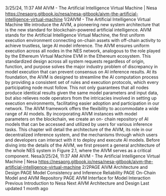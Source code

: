 3/25/24, 11:37 AM AIVM - The Artiﬁcial Intelligence Virtual Machine | Nesa
https://nesaorg.gitbook.io/nesa/nesa-gitbook/aivm-the-artiﬁcial-intelligence-virtual-machine 1/2AIVM - The Artificial
Intelligence Virtual Machine
We introduce the AIVM, a pioneering new system architecture that is the new standard for
blockchain-powered artificial intelligence. AIVM stands for the Artificial Intelligence Virtual
Machine, the first uniform execution environment connecting on-chain assets with off-chain
activity to achieve trustless, large AI model inference.
The AIVM ensures uniform execution across all nodes in the NES network, analogous to the
role played by the Ethereum Virtual Machine  EVM  in the Ethereum ecosystem. This
standardized design across all system requests regardless of origin, function, and purpose
solves the major industry problem of discrepancy in model execution that can prevent
consensus on AI inference results.
At its foundation, the AIVM is designed to streamline the AI computation process by
providing a consistent set of rules and execution protocols, which every participating node
must follow. This not only guarantees that all nodes produce identical results given the
same model parameters and input data, but also relieves node operators from the
intricacies involved in setting up execution environments, facilitating easier adoption and
participation in our network.
The AIVM framework offers the flexibility to accommodate a wide range of AI models. By
incorporating AIVM instances with model parameters on the blockchain, we create an on-
chain repository of AI models that can be accessed and utilized by users for various
inference tasks.
This chapter will detail the architecture of the AIVM, its role in our decentralized inference
system, and the mechanisms through which users and developers can interact with it to
deploy and execute AI models. Before diving into the details of the AIVM, we first present a
general architecture of the whole NES system in Figure 2.1, where the AIVM serves as a
critical component.
Nesa3/25/24, 11:37 AM AIVM - The Artiﬁcial Intelligence Virtual Machine | Nesa
https://nesaorg.gitbook.io/nesa/nesa-gitbook/aivm-the-artiﬁcial-intelligence-virtual-machine 2/2PAGE
AIVM Architecture and Design
PAGE
Model Consistency and Inference Reliability
PAGE
On-Chain Model and AIVM Repository
PAGE
AIVM Interface for Model Interaction
Previous
Introduction to Nesa
Next
AIVM Architecture and Design
Last updated 1 month ago
